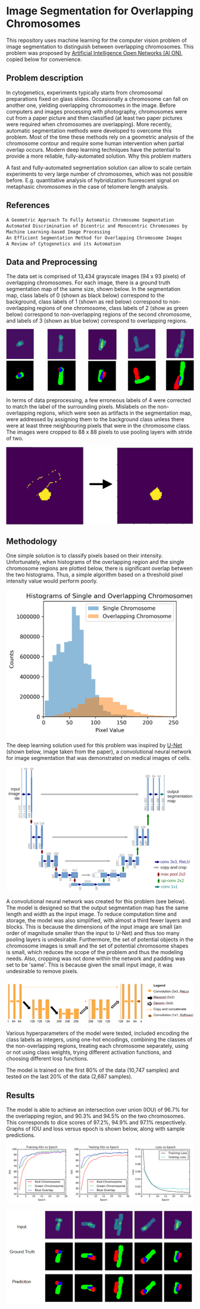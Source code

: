 # Image Segmentation for Overlapping Chromosomes

This repository uses machine learning for the computer vision problem of image segmentation to distinguish between overlapping chromosomes.  This problem was proposed by [Artificial Intelligence Open Networks (AI ON)](http://ai-on.org/projects/visual-segmentation-of-chromosomal-preparations.html), copied below for convenience.  

## Problem description

In cytogenetics, experiments typically starts from chromosomal preparations fixed on glass slides. Occasionally a chromosome can fall on another one, yielding overlapping chromosomes in the image. Before computers and images processing with photography, chromosomes were cut from a paper picture and then classified (at least two paper pictures were required when chromosomes are overlapping). More recently, automatic segmentation methods were developed to overcome this problem. Most of the time these methods rely on a geometric analysis of the chromosome contour and require some human intervention when partial overlap occurs. Modern deep learning techniques have the potential to provide a more reliable, fully-automated solution.
Why this problem matters

A fast and fully-automated segmentation solution can allow to scale certain experiments to very large number of chromosomes, which was not possible before. E.g. quantitative analysis of hybridization fluorescent signal on metaphasic chromosomes in the case of telomere length analysis.

## References

    A Geometric Approach To Fully Automatic Chromosome Segmentation
    Automated Discrimination of Dicentric and Monocentric Chromosomes by Machine Learning-based Image Processing
    An Efficient Segmentation Method for Overlapping Chromosome Images
    A Review of Cytogenetics and its Automation

	
## Data and Preprocessing

The data set is comprised of 13,434 grayscale images (94 x 93 pixels) of overlapping chromosomes. For each image, there is a ground truth segmentation map of the same size, shown below. In the segmentation map, class labels of 0 (shown as black below) correspond to the background, class labels of 1 (shown as red below) correspond to non-overlapping regions of one chromosome, class labels of 2 (show as green below) correspond to non-overlapping regions of the second chromosome, and labels of 3 (shown as blue below) correspond to overlapping regions. 

![input](/images/input_segmentation.png)

In terms of data preprocessing, a few erroneous labels of 4 were corrected to match the label of the surrounding pixels. Mislabels on the non-overlapping regions, which were seen as artifacts in the segmentation map, were addressed by assigning them to the background class unless there were at least three neighbouring pixels that were in the chromosome class. The images were cropped to 88 x 88 pixels to use pooling layers with stride of two.

![preprocessing](/images/input_correction.png)
	
## Methodology

One simple solution is to classify pixels based on their intensity. Unfortunately, when histograms of the overlapping region and the single chromosome regions are plotted below, there is significant overlap between the two histograms. Thus, a simple algorithm based on a threshold pixel intensity value would perform poorly.

![hist](/images/histogram.png)

The deep learning solution used for this problem was inspired by [U-Net](https://arxiv.org/abs/1505.04597v1) (shown below, image taken from the paper), a convolutional neural network for image segmentation that was demonstrated on medical images of cells. 

![unet](/images/unet.png)

A convolutional neural network was created for this problem (see below). The model is designed so that the output segmentation map has the same length and width as the input image. To reduce computation time and storage, the model was also simplified, with almost a third fewer layers and blocks. This is because the dimensions of the input image are small (an order of magnitude smaller than the input to U-Net) and thus too many pooling layers is undesirable. Furthermore, the set of potential objects in the chromosome images is small and the set of potential chromosome shapes is small, which reduces the scope of the problem and thus the modeling needs. Also, cropping was not done within the network and padding was set to be 'same'. This is because given the small input image, it was undesirable to remove pixels. 

![overlappingseg](/images/overlapsegmentationnet.png)

Various hyperparameters of the model were tested, included encoding the class labels as integers, using one-hot encodings, combining the classes of the non-overlapping regions, treating each chromosome separately, using or not using class weights, trying different activation functions, and choosing different loss functions.

The model is trained on the first 80% of the data (10,747 samples) and tested on the last 20% of the data (2,687 samples).

## Results

The model is able to achieve an intersection over union (IOU) of 96.7% for the overlapping region, and 90.3% and 94.5% on the two chromosomes. This corresponds to dice scores of 97.2%, 94.9% and 97.1% respectively. Graphs of IOU and loss versus epoch is shown below, along with sample predictions. 

![IOUlossgraph](/images/quantresultsplot.png)

![sampleoutput](/images/sampleoutput.png)

